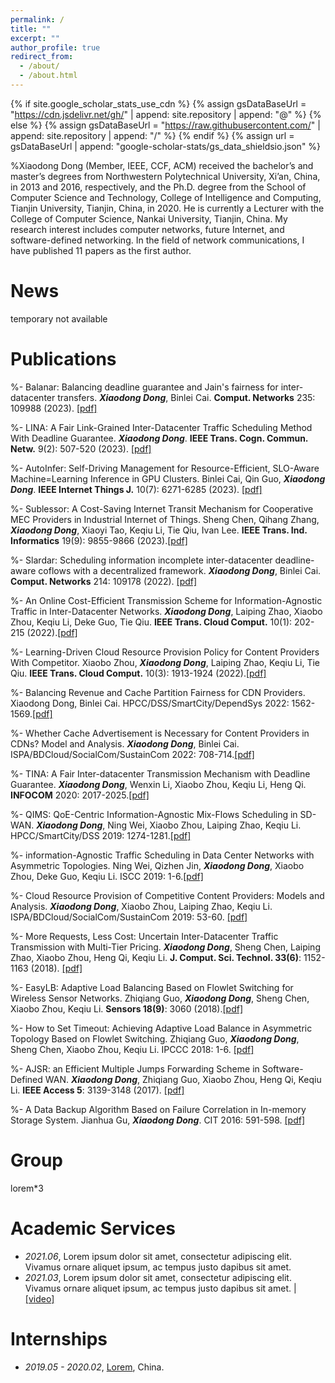 ```yaml
---
permalink: /
title: ""
excerpt: ""
author_profile: true
redirect_from:
  - /about/
  - /about.html
---
```


{% if site.google_scholar_stats_use_cdn %}
{% assign gsDataBaseUrl = "https://cdn.jsdelivr.net/gh/" | append: site.repository | append: "@" %}
{% else %}
{% assign gsDataBaseUrl = "https://raw.githubusercontent.com/" | append: site.repository | append: "/" %}
{% endif %}
{% assign url = gsDataBaseUrl | append: "google-scholar-stats/gs_data_shieldsio.json" %}

<span class='anchor' id='about-me'></span>

%Xiaodong Dong (Member, IEEE, CCF, ACM) received the bachelor’s and master’s degrees from Northwestern Polytechnical University, Xi’an, China, in 2013 and 2016, respectively, and the Ph.D. degree from the School of Computer Science and Technology, College of Intelligence and Computing, Tianjin University, Tianjin, China, in 2020. He is currently a Lecturer with the College of Computer Science, Nankai University, Tianjin, China. My research interest includes computer networks, future Internet, and software-defined networking. In the field of network communications, I have published 11 papers as the first author.

# News

temporary not available

# Publications

<div class='paper-box-text' markdown="1">

%- Balanar: Balancing deadline guarantee and Jain's fairness for inter-datacenter transfers. **_Xiaodong Dong_**, Binlei Cai. **Comput. Networks** 235: 109988 (2023). [[pdf]](https://www.sciencedirect.com/science/article/abs/pii/S1389128623004334?via\%3Dihub)

%- LINA: A Fair Link-Grained Inter-Datacenter Traffic Scheduling Method With Deadline Guarantee. **_Xiaodong Dong_**. **IEEE Trans. Cogn. Commun. Netw.** 9(2): 507-520 (2023). [[pdf]](https://ieeexplore.ieee.org/stamp/stamp.jsp?tp=&arnumber=9987482)

%- AutoInfer: Self-Driving Management for Resource-Efficient, SLO-Aware Machine=Learning Inference in GPU Clusters. Binlei Cai, Qin Guo, **_Xiaodong Dong_**. **IEEE Internet Things J.** 10(7): 6271-6285 (2023). [[pdf]](https://ieeexplore.ieee.org/stamp/stamp.jsp?tp=&arnumber=9956001)

%- Sublessor: A Cost-Saving Internet Transit Mechanism for Cooperative MEC Providers in Industrial Internet of Things. Sheng Chen, Qihang Zhang, **_Xiaodong Dong_**, Xiaoyi Tao, Keqiu Li, Tie Qiu, Ivan Lee. **IEEE Trans. Ind. Informatics** 19(9): 9855-9866 (2023).[[pdf]](https://ieeexplore.ieee.org/stamp/stamp.jsp?tp=&arnumber=10018498)

%- Slardar: Scheduling information incomplete inter-datacenter deadline-aware coflows with a decentralized framework. **_Xiaodong Dong_**, Binlei Cai. **Comput. Networks** 214: 109178 (2022). [[pdf]](https://linkinghub.elsevier.com/retrieve/pii/S1389128622002808)

%- An Online Cost-Efficient Transmission Scheme for Information-Agnostic Traffic in Inter-Datacenter Networks. **_Xiaodong Dong_**, Laiping Zhao, Xiaobo Zhou, Keqiu Li, Deke Guo, Tie Qiu. **IEEE Trans. Cloud Comput.** 10(1): 202-215 (2022).[[pdf]](https://ieeexplore.ieee.org/stamp/stamp.jsp?tp=&arnumber=8839825)

%- Learning-Driven Cloud Resource Provision Policy for Content Providers With Competitor. Xiaobo Zhou, **_Xiaodong Dong_**, Laiping Zhao, Keqiu Li, Tie Qiu. **IEEE Trans. Cloud Comput.** 10(3): 1913-1924 (2022).[[pdf]](https://ieeexplore.ieee.org/stamp/stamp.jsp?tp=&arnumber=9184283)

%- Balancing Revenue and Cache Partition Fairness for CDN Providers. Xiaodong Dong, Binlei Cai. HPCC/DSS/SmartCity/DependSys 2022: 1562-1569.[[pdf]](https://ieeexplore.ieee.org/stamp/stamp.jsp?tp=&arnumber=10074925)

%- Whether Cache Advertisement is Necessary for Content Providers in CDNs? Model and Analysis. **_Xiaodong Dong_**, Binlei Cai. ISPA/BDCloud/SocialCom/SustainCom 2022: 708-714.[[pdf]](https://ieeexplore.ieee.org/stamp/stamp.jsp?tp=&arnumber=10070703)

%- TINA: A Fair Inter-datacenter Transmission Mechanism with Deadline Guarantee. **_Xiaodong Dong_**, Wenxin Li, Xiaobo Zhou, Keqiu Li, Heng Qi. **INFOCOM** 2020: 2017-2025.[[pdf]](https://ieeexplore.ieee.org/stamp/stamp.jsp?tp=&arnumber=9155410)

%- QIMS: QoE-Centric Information-Agnostic Mix-Flows Scheduling in SD-WAN. **_Xiaodong Dong_**, Ning Wei, Xiaobo Zhou, Laiping Zhao, Keqiu Li. HPCC/SmartCity/DSS 2019: 1274-1281.[[pdf]](https://ieeexplore.ieee.org/stamp/stamp.jsp?tp=&arnumber=8855560)

%- information-Agnostic Traffic Scheduling in Data Center Networks with Asymmetric Topologies. Ning Wei, Qizhen Jin, **_Xiaodong Dong_**, Xiaobo Zhou, Deke Guo, Keqiu Li. ISCC 2019: 1-6.[[pdf]](https://ieeexplore.ieee.org/stamp/stamp.jsp?tp=&arnumber=8969633)

%- Cloud Resource Provision of Competitive Content Providers: Models and Analysis. **_Xiaodong Dong_**, Xiaobo Zhou, Laiping Zhao, Keqiu Li. ISPA/BDCloud/SocialCom/SustainCom 2019: 53-60. [[pdf]](https://ieeexplore.ieee.org/stamp/stamp.jsp?tp=&arnumber=9047257)

%- More Requests, Less Cost: Uncertain Inter-Datacenter Traffic Transmission with Multi-Tier Pricing. **_Xiaodong Dong_**, Sheng Chen, Laiping Zhao, Xiaobo Zhou, Heng Qi, Keqiu Li. **J. Comput. Sci. Technol. 33(6)**: 1152-1163 (2018). [[pdf]](https://link.springer.com/article/10.1007/s11390-018-1878-4)

%- EasyLB: Adaptive Load Balancing Based on Flowlet Switching for Wireless Sensor Networks. Zhiqiang Guo, **_Xiaodong Dong_**, Sheng Chen, Xiaobo Zhou, Keqiu Li. **Sensors 18(9)**: 3060 (2018).[[pdf]](https://www.mdpi.com/1424-8220/18/9/3060)

%- How to Set Timeout: Achieving Adaptive Load Balance in Asymmetric Topology Based on Flowlet Switching. Zhiqiang Guo, **_Xiaodong Dong_**, Sheng Chen, Xiaobo Zhou, Keqiu Li. IPCCC 2018: 1-6. [[pdf]](https://ieeexplore.ieee.org/document/8711042)

%- AJSR: an Efficient Multiple Jumps Forwarding Scheme in Software-Defined WAN. **_Xiaodong Dong_**, Zhiqiang Guo, Xiaobo Zhou, Heng Qi, Keqiu Li. **IEEE Access 5**: 3139-3148 (2017). [[pdf]](https://ieeexplore.ieee.org/document/7862203)

%- A Data Backup Algorithm Based on Failure Correlation in In-memory Storage System. Jianhua Gu, **_Xiaodong Dong_**. CIT 2016: 591-598. [[pdf]](https://ieeexplore.ieee.org/document/7876391)

</div>

# Group

lorem\*3

<!-- # Honors and Awards

- _2021.10_ Lorem ipsum dolor sit amet, consectetur adipiscing elit. Vivamus ornare aliquet ipsum, ac tempus justo dapibus sit amet.
- _2021.09_ Lorem ipsum dolor sit amet, consectetur adipiscing elit. Vivamus ornare aliquet ipsum, ac tempus justo dapibus sit amet. -->

<!-- # 📖 Educations

- _2019.06 - 2022.04 (now)_, Lorem ipsum dolor sit amet, consectetur adipiscing elit. Vivamus ornare aliquet ipsum, ac tempus justo dapibus sit amet.
- _2015.09 - 2019.06_, Lorem ipsum dolor sit amet, consectetur adipiscing elit. Vivamus ornare aliquet ipsum, ac tempus justo dapibus sit amet. -->

# Academic Services

- _2021.06_, Lorem ipsum dolor sit amet, consectetur adipiscing elit. Vivamus ornare aliquet ipsum, ac tempus justo dapibus sit amet.
- _2021.03_, Lorem ipsum dolor sit amet, consectetur adipiscing elit. Vivamus ornare aliquet ipsum, ac tempus justo dapibus sit amet. \| [\[video\]](https://github.com/)

# Internships

- _2019.05 - 2020.02_, [Lorem](https://github.com/), China.
